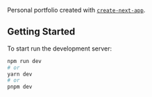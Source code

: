 Personal portfolio created with [`create-next-app`](https://github.com/vercel/next.js/tree/canary/packages/create-next-app).

## Getting Started

To start run the development server:

```bash
npm run dev
# or
yarn dev
# or
pnpm dev
```
